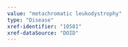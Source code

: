 ```yaml
---
value: "metachromatic leukodystrophy"
type: "Disease"
xref-identifier: "10581"
xref-dataSource: "DOID"
---
```

